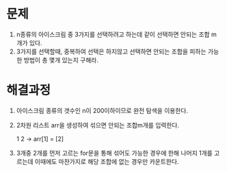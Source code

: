 # 문제

1. n종류의 아이스크림 중 3가지를 선택하려고 하는데 같이 선택하면 안되는 조합 m개가 있다.
2. 3가지를 선택할때, 중복하여 선택은 하지않고 선택하면 안되는 조합을 피하는 가능한 방법이 총 몇개 있는지 구해라.



# 해결과정

1. 아이스크림 종류의 갯수인 n이 200이하이므로 완전 탐색을 이용한다.

2. 2차원 리스트 arr을 생성하여 섞으면 안되는 조합m개를 입력한다.

   1 2 -> arr[1] = [2]

3. 3개중 2개를 먼저 고르는 for문을 통해 섞어도 가능한 경우에 한해 나머지 1개를 고르는데 이때에도 마찬가지로 해당 조합에 없는 경우만 카운트한다.